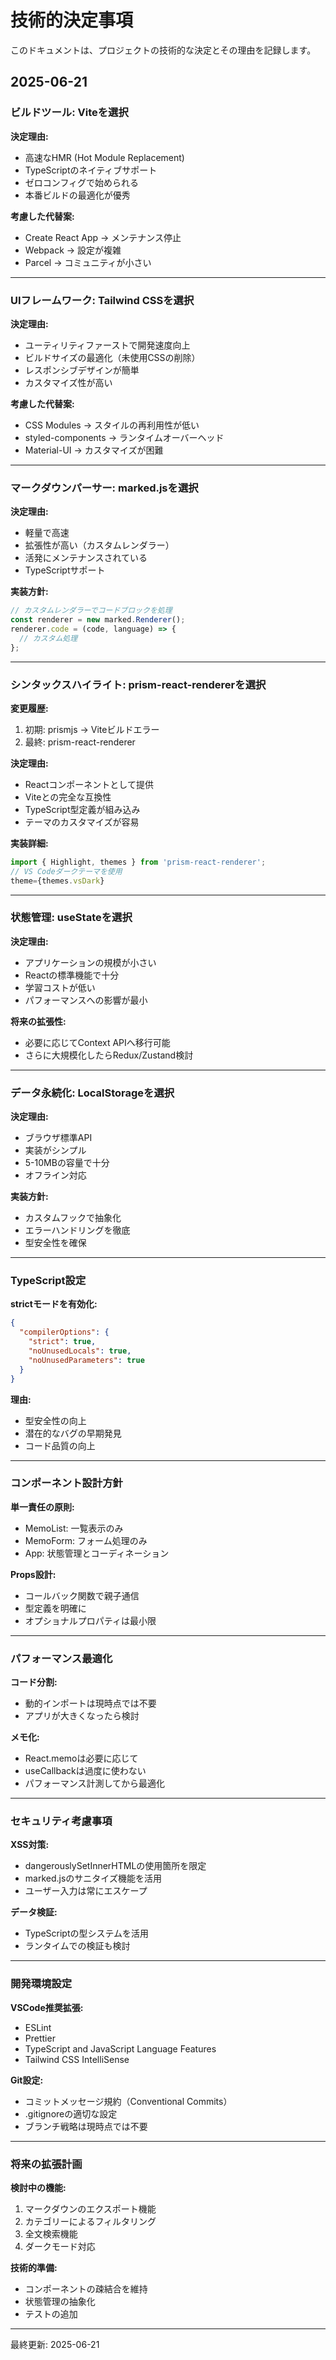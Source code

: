 # 技術的決定事項

このドキュメントは、プロジェクトの技術的な決定とその理由を記録します。

## 2025-06-21

### ビルドツール: Viteを選択
**決定理由:**
- 高速なHMR (Hot Module Replacement)
- TypeScriptのネイティブサポート
- ゼロコンフィグで始められる
- 本番ビルドの最適化が優秀

**考慮した代替案:**
- Create React App → メンテナンス停止
- Webpack → 設定が複雑
- Parcel → コミュニティが小さい

---

### UIフレームワーク: Tailwind CSSを選択
**決定理由:**
- ユーティリティファーストで開発速度向上
- ビルドサイズの最適化（未使用CSSの削除）
- レスポンシブデザインが簡単
- カスタマイズ性が高い

**考慮した代替案:**
- CSS Modules → スタイルの再利用性が低い
- styled-components → ランタイムオーバーヘッド
- Material-UI → カスタマイズが困難

---

### マークダウンパーサー: marked.jsを選択
**決定理由:**
- 軽量で高速
- 拡張性が高い（カスタムレンダラー）
- 活発にメンテナンスされている
- TypeScriptサポート

**実装方針:**
```typescript
// カスタムレンダラーでコードブロックを処理
const renderer = new marked.Renderer();
renderer.code = (code, language) => {
  // カスタム処理
};
```

---

### シンタックスハイライト: prism-react-rendererを選択
**変更履歴:**
1. 初期: prismjs → Viteビルドエラー
2. 最終: prism-react-renderer

**決定理由:**
- Reactコンポーネントとして提供
- Viteとの完全な互換性
- TypeScript型定義が組み込み
- テーマのカスタマイズが容易

**実装詳細:**
```typescript
import { Highlight, themes } from 'prism-react-renderer';
// VS Codeダークテーマを使用
theme={themes.vsDark}
```

---

### 状態管理: useStateを選択
**決定理由:**
- アプリケーションの規模が小さい
- Reactの標準機能で十分
- 学習コストが低い
- パフォーマンスへの影響が最小

**将来の拡張性:**
- 必要に応じてContext APIへ移行可能
- さらに大規模化したらRedux/Zustand検討

---

### データ永続化: LocalStorageを選択
**決定理由:**
- ブラウザ標準API
- 実装がシンプル
- 5-10MBの容量で十分
- オフライン対応

**実装方針:**
- カスタムフックで抽象化
- エラーハンドリングを徹底
- 型安全性を確保

---

### TypeScript設定
**strictモードを有効化:**
```json
{
  "compilerOptions": {
    "strict": true,
    "noUnusedLocals": true,
    "noUnusedParameters": true
  }
}
```

**理由:**
- 型安全性の向上
- 潜在的なバグの早期発見
- コード品質の向上

---

### コンポーネント設計方針

**単一責任の原則:**
- MemoList: 一覧表示のみ
- MemoForm: フォーム処理のみ
- App: 状態管理とコーディネーション

**Props設計:**
- コールバック関数で親子通信
- 型定義を明確に
- オプショナルプロパティは最小限

---

### パフォーマンス最適化

**コード分割:**
- 動的インポートは現時点では不要
- アプリが大きくなったら検討

**メモ化:**
- React.memoは必要に応じて
- useCallbackは過度に使わない
- パフォーマンス計測してから最適化

---

### セキュリティ考慮事項

**XSS対策:**
- dangerouslySetInnerHTMLの使用箇所を限定
- marked.jsのサニタイズ機能を活用
- ユーザー入力は常にエスケープ

**データ検証:**
- TypeScriptの型システムを活用
- ランタイムでの検証も検討

---

### 開発環境設定

**VSCode推奨拡張:**
- ESLint
- Prettier
- TypeScript and JavaScript Language Features
- Tailwind CSS IntelliSense

**Git設定:**
- コミットメッセージ規約（Conventional Commits）
- .gitignoreの適切な設定
- ブランチ戦略は現時点では不要

---

### 将来の拡張計画

**検討中の機能:**
1. マークダウンのエクスポート機能
2. カテゴリーによるフィルタリング
3. 全文検索機能
4. ダークモード対応

**技術的準備:**
- コンポーネントの疎結合を維持
- 状態管理の抽象化
- テストの追加

---

最終更新: 2025-06-21